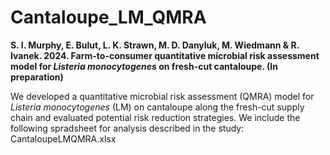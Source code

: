 # Cantaloupe_LM_QMRA
**S. I. Murphy, E. Bulut, L. K. Strawn, M. D. Danyluk, M. Wiedmann & R. Ivanek. 2024. Farm-to-consumer quantitative microbial risk assessment model for *Listeria monocytogenes* on fresh-cut cantaloupe. (In preparation)**

We developed a quantitative microbial risk assessment (QMRA) model for *Listeria monocytogenes* (LM) on cantaloupe along the fresh-cut supply chain and evaluated potential risk reduction strategies. We include the following spradsheet for analysis described in the study: CantaloupeLMQMRA.xlsx
